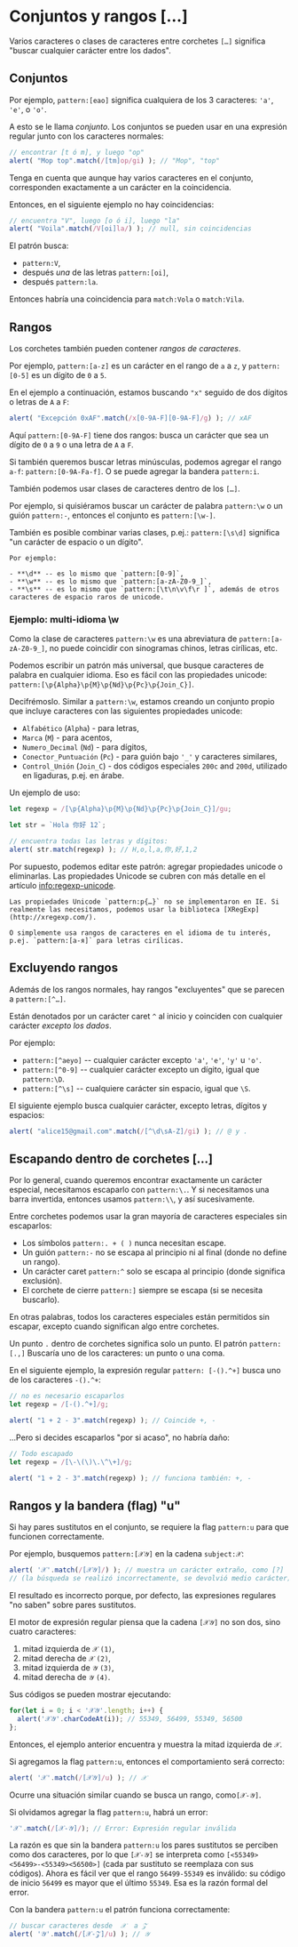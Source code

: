 # Conjuntos y rangos [...]

Varios caracteres o clases de caracteres entre corchetes `[…]` significa "buscar cualquier carácter entre los dados".

## Conjuntos

Por ejemplo, `pattern:[eao]` significa cualquiera de los 3 caracteres: `'a'`, `'e'`, o `'o'`.

A esto se le llama *conjunto*. Los conjuntos se pueden usar en una expresión regular junto con los caracteres normales:

```js run
// encontrar [t ó m], y luego "op"
alert( "Mop top".match(/[tm]op/gi) ); // "Mop", "top"
```

Tenga en cuenta que aunque hay varios caracteres en el conjunto, corresponden exactamente a un carácter en la coincidencia.

Entonces, en el siguiente ejemplo no hay coincidencias:

```js run
// encuentra "V", luego [o ó i], luego "la"
alert( "Voila".match(/V[oi]la/) ); // null, sin coincidencias
```

El patrón busca:

- `pattern:V`,
- después *una* de las letras `pattern:[oi]`,
- después `pattern:la`.

Entonces habría una coincidencia para `match:Vola` o `match:Vila`.

## Rangos

Los corchetes también pueden contener *rangos de caracteres*.

Por ejemplo, `pattern:[a-z]` es un carácter en el rango de `a` a `z`, y `pattern:[0-5]` es un dígito de `0` a `5`.

En el ejemplo a continuación, estamos buscando `"x"` seguido de dos dígitos o letras de `A` a `F`:

```js run
alert( "Excepción 0xAF".match(/x[0-9A-F][0-9A-F]/g) ); // xAF
```

Aquí `pattern:[0-9A-F]` tiene dos rangos: busca un carácter que sea un dígito de `0` a `9` o una letra de `A` a `F`.

Si también queremos buscar letras minúsculas, podemos agregar el rango `a-f`: `pattern:[0-9A-Fa-f]`. O se puede agregar la bandera `pattern:i`.

También podemos usar clases de caracteres dentro de los `[…]`.

Por ejemplo, si quisiéramos buscar un carácter de palabra `pattern:\w` o un guión `pattern:-`, entonces el conjunto es `pattern:[\w-]`.

También es posible combinar varias clases, p.ej.: `pattern:[\s\d]` significa "un carácter de espacio o un dígito".

```smart header="Las clases de caracteres son abreviaturas (o atajos) para ciertos conjuntos de caracteres."
Por ejemplo:

- **\d** -- es lo mismo que `pattern:[0-9]`,
- **\w** -- es lo mismo que `pattern:[a-zA-Z0-9_]`,
- **\s** -- es lo mismo que `pattern:[\t\n\v\f\r ]`, además de otros caracteres de espacio raros de unicode.
```

### Ejemplo: multi-idioma \w

Como la clase de caracteres `pattern:\w` es una abreviatura de `pattern:[a-zA-Z0-9_]`, no puede coincidir con sinogramas chinos, letras cirílicas, etc.

Podemos escribir un patrón más universal, que busque caracteres de palabra en cualquier idioma. Eso es fácil con las propiedades unicode: `pattern:[\p{Alpha}\p{M}\p{Nd}\p{Pc}\p{Join_C}]`.

Decifrémoslo. Similar a `pattern:\w`, estamos creando un conjunto propio que incluye caracteres con las siguientes propiedades unicode:

- `Alfabético` (`Alpha`) - para letras,
- `Marca` (`M`) - para acentos,
- `Numero_Decimal` (`Nd`) - para dígitos,
- `Conector_Puntuación` (`Pc`) - para guión bajo `'_'` y caracteres similares,
- `Control_Unión` (`Join_C`) - dos códigos especiales `200c` and `200d`, utilizado en ligaduras, p.ej. en árabe.

Un ejemplo de uso:

```js run
let regexp = /[\p{Alpha}\p{M}\p{Nd}\p{Pc}\p{Join_C}]/gu;

let str = `Hola 你好 12`;

// encuentra todas las letras y dígitos:
alert( str.match(regexp) ); // H,o,l,a,你,好,1,2
```

Por supuesto, podemos editar este patrón: agregar propiedades unicode o eliminarlas. Las propiedades Unicode se cubren con más detalle en el artículo <info:regexp-unicode>.

```warn header="Las propiedades Unicode no son compatibles con IE"
Las propiedades Unicode `pattern:p{…}` no se implementaron en IE. Si realmente las necesitamos, podemos usar la biblioteca [XRegExp](http://xregexp.com/).

O simplemente usa rangos de caracteres en el idioma de tu interés, p.ej. `pattern:[а-я]` para letras cirílicas.
```

## Excluyendo rangos

Además de los rangos normales, hay rangos "excluyentes" que se parecen a `pattern:[^…]`.

Están denotados por un carácter caret `^` al inicio y coinciden con cualquier carácter *excepto los dados*.

Por ejemplo:

- `pattern:[^aeyo]` -- cualquier carácter excepto  `'a'`, `'e'`, `'y'` u `'o'`.
- `pattern:[^0-9]` -- cualquier carácter excepto un dígito, igual que `pattern:\D`.
- `pattern:[^\s]` -- cualquiere carácter sin espacio, igual que `\S`.

El siguiente ejemplo busca cualquier carácter, excepto letras, dígitos y espacios:

```js run
alert( "alice15@gmail.com".match(/[^\d\sA-Z]/gi) ); // @ y .
```

## Escapando dentro de corchetes […]

Por lo general, cuando queremos encontrar exactamente un carácter especial, necesitamos escaparlo con `pattern:\.`. Y si necesitamos una barra invertida, entonces usamos `pattern:\\`, y así sucesivamente.

Entre corchetes podemos usar la gran mayoría de caracteres especiales sin escaparlos:

- Los símbolos `pattern:. + ( )` nunca necesitan escape.
- Un guión `pattern:-` no se escapa al principio ni al final (donde no define un rango).
- Un carácter caret `pattern:^` solo se escapa al principio (donde significa exclusión).
- El corchete de cierre `pattern:]` siempre se escapa (si se necesita buscarlo).

En otras palabras, todos los caracteres especiales están permitidos sin escapar, excepto cuando significan algo entre corchetes.

Un punto `.` dentro de corchetes significa solo un punto. El patrón `pattern:[.,]` Buscaría uno de los caracteres: un punto o una coma.

En el siguiente ejemplo, la expresión regular `pattern: [-().^+]` busca uno de los caracteres `-().^+`:

```js run
// no es necesario escaparlos
let regexp = /[-().^+]/g;

alert( "1 + 2 - 3".match(regexp) ); // Coincide +, -
```

...Pero si decides escaparlos "por si acaso", no habría daño:

```js run
// Todo escapado
let regexp = /[\-\(\)\.\^\+]/g;

alert( "1 + 2 - 3".match(regexp) ); // funciona también: +, -
```

## Rangos y la bandera (flag) "u"

Si hay pares sustitutos en el conjunto, se requiere la flag `pattern:u` para que funcionen correctamente.

Por ejemplo, busquemos `pattern:[𝒳𝒴]` en la cadena `subject:𝒳`:

```js run
alert( '𝒳'.match(/[𝒳𝒴]/) ); // muestra un carácter extraño, como [?]
// (la búsqueda se realizó incorrectamente, se devolvió medio carácter)
```

El resultado es incorrecto porque, por defecto, las expresiones regulares "no saben" sobre pares sustitutos.

El motor de expresión regular piensa que la cadena `[𝒳𝒴]` no son dos, sino cuatro caracteres:
1. mitad izquierda de `𝒳` `(1)`,
2. mitad derecha de `𝒳` `(2)`,
3. mitad izquierda de `𝒴` `(3)`,
4. mitad derecha de `𝒴` `(4)`.

Sus códigos se pueden mostrar ejecutando:

```js run
for(let i = 0; i < '𝒳𝒴'.length; i++) {
  alert('𝒳𝒴'.charCodeAt(i)); // 55349, 56499, 55349, 56500
};
```

Entonces, el ejemplo anterior encuentra y muestra la mitad izquierda de `𝒳`.

Si agregamos la flag `pattern:u`, entonces el comportamiento será correcto:

```js run
alert( '𝒳'.match(/[𝒳𝒴]/u) ); // 𝒳
```

Ocurre una situación similar cuando se busca un rango, como`[𝒳-𝒴]`.

Si olvidamos agregar la flag `pattern:u`, habrá un error:

```js run
'𝒳'.match(/[𝒳-𝒴]/); // Error: Expresión regular inválida
```

La razón es que sin la bandera `pattern:u` los pares sustitutos se perciben como dos caracteres, por lo que `[𝒳-𝒴]` se interpreta como `[<55349><56499>-<55349><56500>]` (cada par sustituto se reemplaza con sus códigos). Ahora es fácil ver que el rango `56499-55349` es inválido: su código de inicio `56499` es mayor que el último `55349`. Esa es la razón formal del error.

Con la bandera `pattern:u` el patrón funciona correctamente:

```js run
// buscar caracteres desde  𝒳  a 𝒵
alert( '𝒴'.match(/[𝒳-𝒵]/u) ); // 𝒴
```
